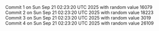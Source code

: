 Commit 1 on Sun Sep 21 02:23:20 UTC 2025 with random value 16079
Commit 2 on Sun Sep 21 02:23:20 UTC 2025 with random value 18223
Commit 3 on Sun Sep 21 02:23:20 UTC 2025 with random value 3019
Commit 4 on Sun Sep 21 02:23:20 UTC 2025 with random value 26109
